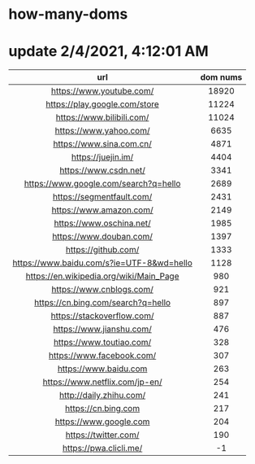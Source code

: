 # how-many-doms

# update 2/4/2021, 4:12:01 AM

url | dom nums
:-: | :-:
https://www.youtube.com/ | 18920
https://play.google.com/store | 11224
https://www.bilibili.com/ | 11024
https://www.yahoo.com/ | 6635
https://www.sina.com.cn/ | 4871
https://juejin.im/ | 4404
https://www.csdn.net/ | 3341
https://www.google.com/search?q=hello | 2689
https://segmentfault.com/ | 2431
https://www.amazon.com/ | 2149
https://www.oschina.net/ | 1985
https://www.douban.com/ | 1397
https://github.com/ | 1333
https://www.baidu.com/s?ie=UTF-8&wd=hello | 1128
https://en.wikipedia.org/wiki/Main_Page | 980
https://www.cnblogs.com/ | 921
https://cn.bing.com/search?q=hello | 897
https://stackoverflow.com/ | 887
https://www.jianshu.com/ | 476
https://www.toutiao.com/ | 328
https://www.facebook.com/ | 307
https://www.baidu.com | 263
https://www.netflix.com/jp-en/ | 254
http://daily.zhihu.com/ | 241
https://cn.bing.com | 217
https://www.google.com | 204
https://twitter.com/ | 190
https://pwa.clicli.me/ | -1
